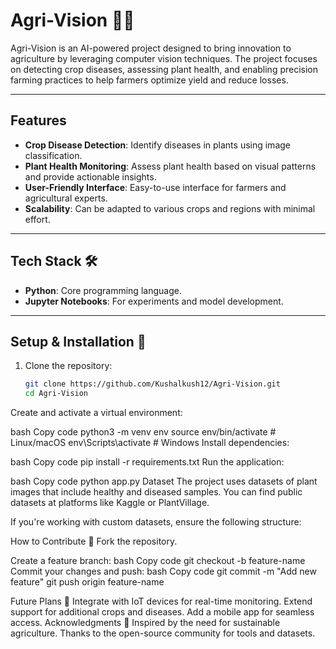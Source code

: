 # Agri-Vision 🌱🚜

Agri-Vision is an AI-powered project designed to bring innovation to agriculture by leveraging computer vision techniques. The project focuses on detecting crop diseases, assessing plant health, and enabling precision farming practices to help farmers optimize yield and reduce losses.

---

## Features

- **Crop Disease Detection**: Identify diseases in plants using image classification.
- **Plant Health Monitoring**: Assess plant health based on visual patterns and provide actionable insights.
- **User-Friendly Interface**: Easy-to-use interface for farmers and agricultural experts.
- **Scalability**: Can be adapted to various crops and regions with minimal effort.

---

## Tech Stack 🛠️

- **Python**: Core programming language.
- **Jupyter Notebooks**: For experiments and model development.

---

## Setup & Installation 🧩

1. Clone the repository:
   ```bash
   git clone https://github.com/Kushalkush12/Agri-Vision.git
   cd Agri-Vision
Create and activate a virtual environment:

bash
Copy code
python3 -m venv env
source env/bin/activate  # Linux/macOS
env\Scripts\activate     # Windows
Install dependencies:

bash
Copy code
pip install -r requirements.txt
Run the application:

bash
Copy code
python app.py
Dataset
The project uses datasets of plant images that include healthy and diseased samples. You can find public datasets at platforms like Kaggle or PlantVillage.

If you're working with custom datasets, ensure the following structure:


How to Contribute 🤝
Fork the repository.

Create a feature branch:
bash
Copy code
git checkout -b feature-name
Commit your changes and push:
bash
Copy code
git commit -m "Add new feature"
git push origin feature-name


Future Plans 🚀
Integrate with IoT devices for real-time monitoring.
Extend support for additional crops and diseases.
Add a mobile app for seamless access.
Acknowledgments 🙏
Inspired by the need for sustainable agriculture.
Thanks to the open-source community for tools and datasets.

